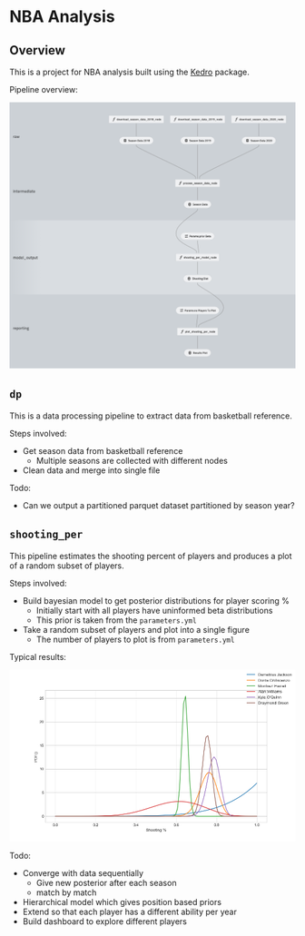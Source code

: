 # NBA Analysis

## Overview
This is a project for NBA analysis built using the [Kedro](https://kedro.readthedocs.io) package.

Pipeline overview:

![png](kedro-pipeline.png)


## `dp`
This is a data processing pipeline to extract data from basketball reference.

Steps involved:

* Get season data from basketball reference
    * Multiple seasons are collected with different nodes
* Clean data and merge into single file

Todo:

* Can we output a partitioned parquet dataset partitioned by season year?

## `shooting_per`
This pipeline estimates the shooting percent of players and produces a plot of a random subset of players.

Steps involved:

* Build bayesian model to get posterior distributions for player scoring %
    * Initially start with all players have uninformed beta distributions
    * This prior is taken from the `parameters.yml`
* Take a random subset of players and plot into a single figure
    * The number of players to plot is from `parameters.yml`

Typical results:

![jpeg](shooting_per.jpeg)


Todo:

* Converge with data sequentially
    * Give new posterior after each season
    * match by match
* Hierarchical model which gives position based priors
* Extend so that each player has a different ability per year
* Build dashboard to explore different players
